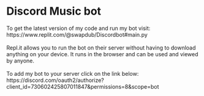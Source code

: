 <h1>Discord Music bot</h1>
To get the latest version of my code and run my bot visit: 
https://www.replit.com/@swapdub/Discordbot#main.py
<br/>
<br/>
Repl.it allows you to run the bot on their server without having to download anything on your device. It runs in the browser and can be used and viewed by anyone.
<br/>
<br/>
To add my bot to your server click on the link below: 
https://discord.com/oauth2/authorize?client_id=730602425807011847&permissions=8&scope=bot
